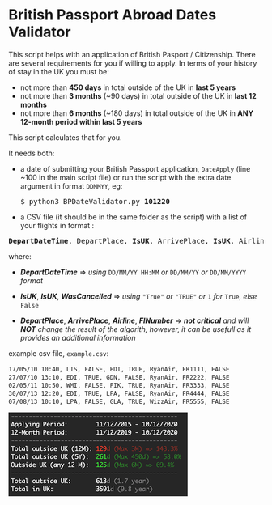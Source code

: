 [img_01]: ./screenshot.png "img_01"

# British Passport Abroad Dates Validator

This script helps with an application of British Pasport / Citizenship.
There are several requirements for you if willing to apply.
In terms of your history of stay in the UK you must be:
  *   not more than **450 days** in total outside of the UK in **last 5 years**
  *   not more than **3 months** (~90 days) in total outside of the UK in **last 12 months**
  *   not more than **6 months** (~180 days) in total  outside of the UK in **ANY 12-month period within last 5 years**

This script calculates that for you. 

It needs both:
* a date of submitting your British Passport application, `DateApply` (line ~100 in the main script file) or run the script with the extra date argument in format `DDMMYY`, eg:
    <pre>$ python3 BPDateValidator.py <b>101220</b></pre>
* a CSV file (it should be in the same folder as the script) with a list  of your flights in format :

<pre><b>DepartDateTime</b>, DepartPlace, <b>IsUK</b>, ArrivePlace, <b>IsUK</b>, Airline, FlNumber, <b>WasCancelled</b></pre>

  where:
  
 * ***DepartDateTime*** => *using* `DD/MM/YY HH:MM` *or* `DD/MM/YY` *or* `DD/MM/YYYY` *format*

 * ***IsUK***, ***IsUK***, ***WasCancelled*** => *using* `"True"` *or* `"TRUE"` *or* `1` *for* `True`, *else* `False`

 * ***DepartPlace***, ***ArrivePlace***, ***Airline***, ***FlNumber*** => ***not critical** and will **NOT** change the result of the algorith, however, it can be usefull as it provides an additional information*

 example csv file, `example.csv`:
  
    17/05/10 10:40, LIS, FALSE, EDI, TRUE, RyanAir, FR1111, FALSE
    27/07/10 13:10, EDI, TRUE, GDN, FALSE, RyanAir, FR2222, FALSE
    02/05/11 10:50, WMI, FALSE, PIK, TRUE, RyanAir, FR3333, FALSE
    30/07/13 12:20, EDI, TRUE, LPA, FALSE, RyanAir, FR4444, FALSE
    07/08/13 10:10, LPA, FALSE, GLA, TRUE, WizzAir, FR5555, FALSE
    
![img_01][img_01]
